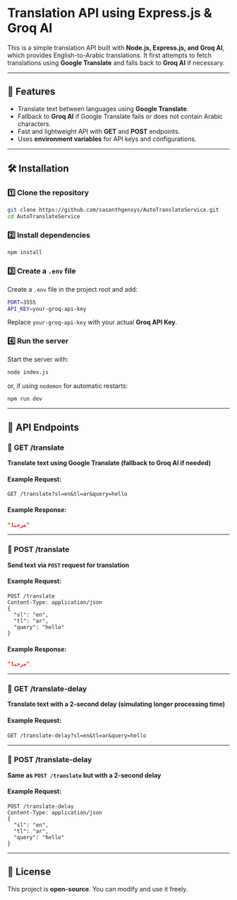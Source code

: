 # Translation API using Express.js & Groq AI

This is a simple translation API built with **Node.js, Express.js, and Groq AI**, which provides English-to-Arabic translations. It first attempts to fetch translations using **Google Translate** and falls back to **Groq AI** if necessary.

---

## 🚀 Features
- Translate text between languages using **Google Translate**.
- Fallback to **Groq AI** if Google Translate fails or does not contain Arabic characters.
- Fast and lightweight API with **GET** and **POST** endpoints.
- Uses **environment variables** for API keys and configurations.

---

## 🛠️ Installation

### 1️⃣ Clone the repository
```sh
git clone https://github.com/sasanthgensys/AutoTranslateService.git
cd AutoTranslateService
```

### 2️⃣ Install dependencies
```sh
npm install
```

### 3️⃣ Create a `.env` file
Create a `.env` file in the project root and add:
```sh
PORT=3555
API_KEY=your-groq-api-key
```
Replace `your-groq-api-key` with your actual **Groq API Key**.

### 4️⃣ Run the server
Start the server with:
```sh
node index.js
```
or, if using `nodemon` for automatic restarts:
```sh
npm run dev
```

---

## 📌 API Endpoints

### 🔹 **GET /translate**
**Translate text using Google Translate (fallback to Groq AI if needed)**

#### Example Request:
```http
GET /translate?sl=en&tl=ar&query=hello
```
#### Example Response:
```json
"مرحبا"
```

---

### 🔹 **POST /translate**
**Send text via `POST` request for translation**

#### Example Request:
```http
POST /translate
Content-Type: application/json
{
  "sl": "en",
  "tl": "ar",
  "query": "hello"
}
```
#### Example Response:
```json
"مرحبا"
```

---

### 🔹 **GET /translate-delay**
**Translate text with a 2-second delay (simulating longer processing time)**

#### Example Request:
```http
GET /translate-delay?sl=en&tl=ar&query=hello
```

---

### 🔹 **POST /translate-delay**
**Same as `POST /translate` but with a 2-second delay**

#### Example Request:
```http
POST /translate-delay
Content-Type: application/json
{
  "sl": "en",
  "tl": "ar",
  "query": "hello"
}
```

---

## 📜 License
This project is **open-source**. You can modify and use it freely.
